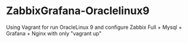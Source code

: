 # ZabbixGrafana-Oraclelinux9
Using Vagrant for run OracleLinux 9 and configure Zabbix Full + Mysql + Grafana + Nginx with only "vagrant up"
